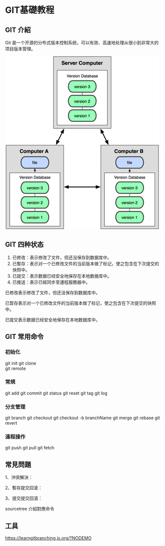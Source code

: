 # GIT基礎教程

## GIT 介紹

Git 是一个开源的分布式版本控制系统，可以有效、高速地处理从很小到非常大的项目版本管理。

![git](./img/git.png)

## GIT 四种状态

1. 已修改：表示修改了文件，但还没保存到数据库中。
2. 已暫存：表示对一个已修改文件的当前版本做了标记，使之包含在下次提交的快照中。
3. 已提交：表示数据已经安全地保存在本地数据库中。
4. 已推送：表示已經同步至運程服務器中。

已修改表示修改了文件，但还没保存到数据库中。

已暂存表示对一个已修改文件的当前版本做了标记，使之包含在下次提交的快照中。

已提交表示数据已经安全地保存在本地数据库中。

## GIT 常用命令

### 初始化

git init
git clone  
git remote  

### 常規

git add
git commit
git status
git reset
git tag
git log

### 分支管理

git branch
git checkout
git checkout -b branchName
git merge
git rebase
git revert

### 遠程操作

git push
git pull
git fetch

## 常見問題

1、沖突解決：

2、暫存提交回滾：

3、提交提交回滾：

sourcetree 介紹對應命令

## 工具

https://learngitbranching.js.org/?NODEMO